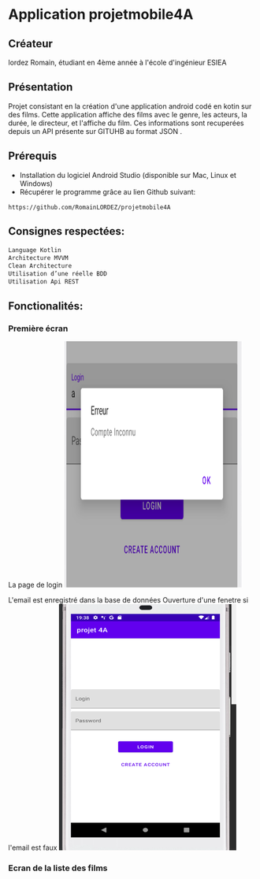 
# Application projetmobile4A

## Créateur
lordez Romain, étudiant en 4ème année à l'école d'ingénieur ESIEA

## Présentation
Projet consistant en la création d'une application android codé en kotin sur des films.
Cette application affiche des films avec le genre, les acteurs, la durée, le directeur, et l'affiche du film. Ces informations sont recuperées depuis un API présente sur GITUHB au format JSON .

## Prérequis
* Installation du logiciel Android Studio (disponible sur Mac, Linux et Windows)
* Récupérer le programme grâce au lien Github suivant:
```
https://github.com/RomainLORDEZ/projetmobile4A
```

## Consignes respectées:
	Language Kotlin 
	Architecture MVVM
	Clean Architecture
	Utilisation d’une réelle BDD
	Utilisation Api REST

## Fonctionalités:


### Première écran
La page de login
<img src="https://github.com/RomainLORDEZ/projetmobile4A/blob/master/images/capturepopup%20(1).PNG" width="360" height="500" />

L'email est enregistré dans la base de données
Ouverture d'une fenetre si l'email est faux 
<img src="https://github.com/RomainLORDEZ/projetmobile4A/blob/master/images/capturepopup%20(2).PNG" width="360" height="500" />


### Ecran de la liste des films

